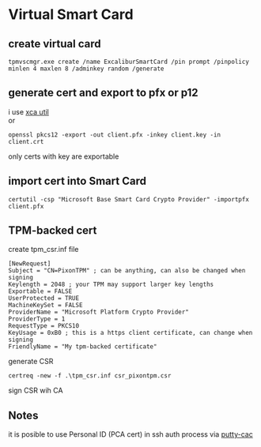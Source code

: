 # Virtual Smart Card

## create virtual card 
```
tpmvscmgr.exe create /name ExcaliburSmartCard /pin prompt /pinpolicy minlen 4 maxlen 8 /adminkey random /generate
```
## generate cert and export to pfx or p12
 
 i use [xca util](https://www.hohnstaedt.de/xca/)  
 or  
 ```
 openssl pkcs12 -export -out client.pfx -inkey client.key -in client.crt
```
only certs with key are exportable

## import cert into Smart Card
```
certutil -csp "Microsoft Base Smart Card Crypto Provider" -importpfx client.pfx
```

## TPM-backed cert
create tpm_csr.inf file
```
[NewRequest]
Subject = "CN=PixonTPM" ; can be anything, can also be changed when signing
Keylength = 2048 ; your TPM may support larger key lengths
Exportable = FALSE
UserProtected = TRUE
MachineKeySet = FALSE
ProviderName = "Microsoft Platform Crypto Provider"
ProviderType = 1
RequestType = PKCS10
KeyUsage = 0xB0 ; this is a https client certificate, can change when signing
FriendlyName = "My tpm-backed certificate"
```
generate CSR  
```
certreq -new -f .\tpm_csr.inf csr_pixontpm.csr
```
sign CSR wih CA  


  
## Notes
it is posible to use Personal ID (PCA cert) in ssh auth process via [putty-cac](http://risacher.org/putty-cac/)
